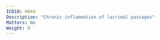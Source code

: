 ```yaml
---
ICD10: H044
Description: "Chronic inflammation of lacrimal passages"
Matters: No
Weight: 0
---
```


